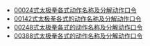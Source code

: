 - [00024式太极拳各式动作名称及分解动作口令](./00024式太极拳各式动作名称及分解动作口令.md)
- [00142式太极拳各式的动作名称及分解动作口令](./00142式太极拳各式的动作名称及分解动作口令.md)
- [00248式太极拳各式的动作名称及分解动作口令](./00248式太极拳各式的动作名称及分解动作口令.md)
- [00388式太极拳各式的动作名称及分解动作口令](./00388式太极拳各式的动作名称及分解动作口令.md)
